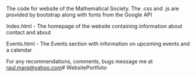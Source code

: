 The code for website of the Mathematical Society. The .css and .js are provided by bootstrap along with fonts from the Google API

Index.html - The homepage of the website containing information about contact and about

Events.html - The Events section with information on upcoming events and a calendar

For any recommendations, comments, bugs message me at raul.marq@yahoo.com# WebsitePortfolio
